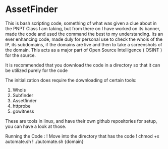 # AssetFinder
This is bash scripting code, something of what was given a clue about in the PNPT Class I am taking, but from there on I have worked on its banner, made the code and used the command the best to my understanding. Its an ever enhancing code, made duly for personal use to check the whois of the IP, its subdomains, if the domains are live and then to take a screenshots of the domain. This acts as a major part of Open Source Intelligence ( OSINT ) for the source.

It is recommended that you download the code in a directory so that it can be utilized purely for the code 

The initialization does require the downloading of certain tools:
  1) Whois 
  2) Subfinder 
  3) Assetfinder 
  4) httprobe
  5) gowitness 
  
 These are tools in linux, and have their own github repositories for setup, you can have a look at those.
 
Running the Code : 
   ! Move into the directory that has the code 
   !  chmod +x automate.sh
   ! ./automate.sh {domain}
